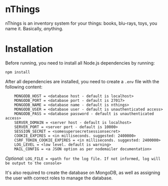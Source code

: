 # nThings
nThings is an inventory system for your things: books, blu-rays, toys, you name it. Basically, *any*thing.

# Installation
Before running, you need to install all Node.js dependencies by running:

`npm install`

After all dependencies are installed, you need to create a `.env` file with the following content:

```
    MONGODB_HOST = <database host - default is localhost>
    MONGODB_PORT = <database port - default is 27017>
    MONGODB_NAME = <database name - default is nthings>
    MONGODB_USER = <database user - default is unauthenticated access>
    MONGODB_PASS = <database password - default is unauthenticated access>
    SERVER_DOMAIN = <server host - default is localhost>
    SERVER_PORT = <server port - default is 10000>
    SESSION_SECRET = <somesupersecretsessionsecret>
    COOKIE_EXPIRES = <in milliseconds. suggested: 2400000>
    CSRF_TOKEN_COOKIE_EXPIRES = <in milliseconds. suggested: 2400000>
    LOG_LEVEL = <low level. default is warning>
    MAIL_CONFIG = <a JSON option as per nodemailer documentation>
```

*Optional:*
`LOG_FILE = <path for the log file. If not informed, log will be output to the console>`

It's also required to create the database on MongoDB, as well as assigning the user with correct roles to manage the database.

